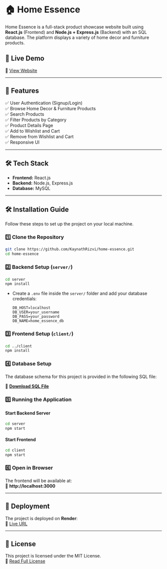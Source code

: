# 🏠 Home Essence

Home Essence is a full-stack product showcase website built using **React.js** (Frontend) and **Node.js + Express.js** (Backend) with an SQL database. The platform displays a variety of home decor and furniture products.

## 🚀 Live Demo  
🔗 [View Website](https://home-essence-client.onrender.com/)  

---

## 📌 Features  
✅ User Authentication (Signup/Login)  
✅ Browse Home Decor & Furniture Products  
✅ Search Products  
✅ Filter Products by Category  
✅ Product Details Page  
✅ Add to Wishlist and Cart  
✅ Remove from Wishlist and Cart  
✅ Responsive UI  

---

## 🛠 Tech Stack  
- **Frontend:** React.js  
- **Backend:** Node.js, Express.js  
- **Database:** MySQL  

---

## 🛠 Installation Guide  

Follow these steps to set up the project on your local machine.  

### 1️⃣ Clone the Repository  
```sh
git clone https://github.com/KaynathRizvi/home-essence.git
cd home-essence
```

### 2️⃣ Backend Setup (`server/`)  
```sh
cd server
npm install
```
- Create a `.env` file inside the `server/` folder and add your database credentials:  
  ```
  DB_HOST=localhost
  DB_USER=your_username
  DB_PASS=your_password
  DB_NAME=home_essence_db
  ```

### 3️⃣ Frontend Setup (`client/`)  
```sh
cd ../client
npm install
```

### 4️⃣ Database Setup  
The database schema for this project is provided in the following SQL file:   

🔗 **[Download SQL File](https://gist.github.com/KaynathRizvi/5582ed86bfe1d092e16c2edb136408b7)**  

### 5️⃣ Running the Application  

#### Start Backend Server  
```sh
cd server
npm start
```

#### Start Frontend  
```sh
cd client
npm start
```

### 6️⃣ Open in Browser  
The frontend will be available at:  
🔗 **http://localhost:3000**  

---

## 🚀 Deployment  
The project is deployed on **Render**:  
🔗 [Live URL](https://home-essence-client.onrender.com/)  

---

## 📍 License  
This project is licensed under the MIT License.  
📄 [Read Full License](https://opensource.org/licenses/MIT)

